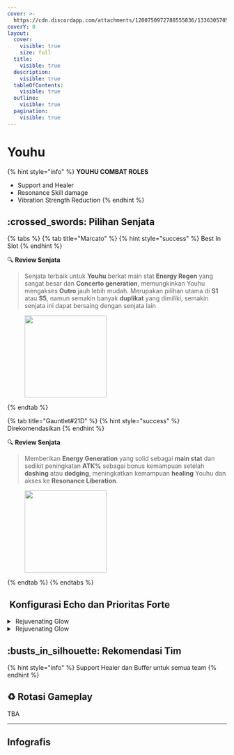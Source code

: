```yaml
---
cover: >-
  https://cdn.discordapp.com/attachments/1200750972788555836/1336305705178628137/image.png?ex=67a69eeb&is=67a54d6b&hm=8ad323bb19004da2f16418c1b18cec6170f926318dd26a5da3504457b6bd06d3&
coverY: 0
layout:
  cover:
    visible: true
    size: full
  title:
    visible: true
  description:
    visible: true
  tableOfContents:
    visible: true
  outline:
    visible: true
  pagination:
    visible: true
---
```


# Youhu

{% hint style="info" %}
**YOUHU COMBAT ROLES**

* Support and Healer
* Resonance Skill damage
* Vibration Strength Reduction
{% endhint %}

## :crossed\_swords: Pilihan Senjata

{% tabs %}
{% tab title="Marcato" %}
{% hint style="success" %}
Best In Slot
{% endhint %}

:mag: **Review Senjata**&#x20;

> Senjata terbaik untuk **Youhu** berkat main stat **Energy Regen** yang sangat besar dan **Concerto generation**, memungkinkan Youhu mengakses **Outro** jauh lebih mudah. Merupakan pilihan utama di **S1** atau **S5**, namun semakin banyak **duplikat** yang dimiliki, semakin senjata ini dapat bersaing dengan senjata lain

<figure><img src="https://wuthering.wiki/img/weapon_21040024.png" alt="" width="188"><figcaption></figcaption></figure>
{% endtab %}

{% tab title="Gauntlet#21D" %}
{% hint style="success" %}
Direkomendasikan
{% endhint %}

:mag: **Review Senjata**&#x20;

> Memberikan **Energy Generation** yang solid sebagai **main stat** dan sedikit peningkatan **ATK%** sebagai bonus kemampuan setelah **dashing** atau **dodging**, meningkatkan kemampuan **healing** Youhu dan akses ke **Resonance Liberation**.

<div data-full-width="false"><figure><img src="https://wuthering.wiki/img/weapon_21040034.png" alt="" width="188"><figcaption></figcaption></figure></div>
{% endtab %}
{% endtabs %}

## <img src="https://wuthering.wiki/img/item_10.png" alt="" data-size="line"> Konfigurasi Echo dan Prioritas Forte&#x20;

<details>

<summary> <img src="https://wuthering.wiki/img/fettericon_7.png" alt="" data-size="line"> Rejuvenating Glow</summary>

Fallacy of No Return - CR% / CDM%

![](https://wuthering.wiki/img/monster_330000070.png)

**Echo Skill** untuk summon Fallacy of No Return \
memberikan <mark style="color:yellow;">Spectro DMG</mark> yang setara dengan 11.4% dari max HP, \
setelah itu Resonator dapat 10% bonus Energy Regen \
dan tim dapat 10% bonus ATK selama 20 detik.

**Hold Echo Skill** untuk launch serangkaian ATK bertubi-tubi dengan biaya STA, \
masing-masing memberikan Spectro DMG yang setara dengan 1.14% dari max HP; \
Release Hold echo Skill, memberikan <mark style="color:yellow;">Spectro DMG</mark> yang setara dengan 14.25% dari max HP.

#### Echo Set

* 3 - <mark style="color:blue;">**Glacio DMG**</mark> bonus%
* 3 - <mark style="color:blue;">**Glacio DMG**</mark> bonus%
* 1 - ATK%
* 1 - ATK%

#### Prioritas Echo Substat

* CR% / CDM%
* ER% (100-120%)
* ATK%
* Reso Skill%
* Flat ATK
* Reso Lib%

#### Prioritas Forte

InherentReso skill   >   Forte   >   Libe   >   Intro   =   BA

\


</details>

<details>

<summary> <img src="https://wuthering.wiki/img/fettericon_7.png" alt="" data-size="line"> Rejuvenating Glow</summary>

Bell-Borne Geochelone - CR% / CDM%

![](https://wuthering.wiki/img/monster_340000020.png)

aktikan protection dari Bell-Borne Geochelone. \
Memberikan <mark style="color:blue;">**Glacio DMG**</mark> berdasarkan 104.88% dari DEF resonator kepada musuh terdekat, \
dan dapat Bell-Borne Shield yang bertahan selama 15 detik. \
Bell-Borne Shield ngasih 50.00% DMG Reduction dan 10.00% DMG Boost, Shield akan menghilang setelah karakter  terkena serangan sebanyak 3 kali.

#### Echo Set

* 3 - <mark style="color:blue;">**Glacio DMG**</mark> bonus%
* 3 - <mark style="color:blue;">**Glacio DMG**</mark> bonus%
* 1 - ATK%
* 1 - ATK%

#### Prioritas Echo Substat

* CR% / CDM%
* ER% (100-120%)
* ATK%
* Reso Skill%
* Flat ATK
* Reso Lib%

#### Prioritas Forte

InherentReso skill   >   Forte   >   Libe   >   Intro   =   BA

</details>

## :busts\_in\_silhouette: Rekomendasi Tim

{% hint style="info" %}
Support Healer dan Buffer untuk semua team
{% endhint %}

## :recycle: Rotasi Gameplay

TBA

***

## Infografis

<figure><img src="https://cdn.discordapp.com/attachments/1200750972788555836/1337395343758721025/6.png?ex=67a749f9&#x26;is=67a5f879&#x26;hm=4de0191c31311e0974e135ae3e11aadcb2f1a3b6834be1250b07f6acb87a28a7&#x26;" alt=""><figcaption></figcaption></figure>
